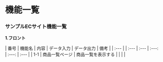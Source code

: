 # 機能一覧
### サンプルECサイト機能一覧
**1.フロント**


| 番号 | 機能名 | 内容 | データ入力 | データ出力 | 備考 |
| :--- | | :--- | :--- | :---: | :---: | :--- |
| 1-1 | 商品一覧ページ | 商品一覧を表示する |  |  |  |
